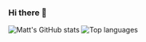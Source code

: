 ### Hi there 👋

<!--
**mattwilson02/mattwilson02** is a ✨ _special_ ✨ repository because its `README.md` (this file) appears on your GitHub profile.

Here are some ideas to get you started:

- 🔭 I’m currently working on ...
- 🌱 I’m currently learning ...
- 👯 I’m looking to collaborate on ...
- 🤔 I’m looking for help with ...
- 💬 Ask me about ...
- 📫 How to reach me: ...
- 😄 Pronouns: ...
- ⚡ Fun fact: ...
-->

![Matt's GitHub stats](https://github-readme-stats.vercel.app/api?username=mattwilson02&theme=dark&show_icons=true)
![Top languages](https://github-readme-stats.vercel.app/api/top-langs/?username=mattwilson02&layout=compact&langs_count=14&theme=dark%22/%3E)
